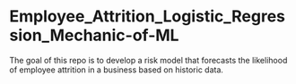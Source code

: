 # Employee_Attrition_Logistic_Regression_Mechanic-of-ML
The goal of this repo is to develop a risk model that forecasts the likelihood of employee attrition in a business based on historic data. 
